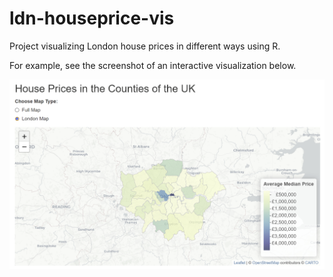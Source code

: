 # ldn-houseprice-vis

Project visualizing London house prices in different ways using R.

For example, see the screenshot of an interactive visualization below.

![Example](image.png) 
